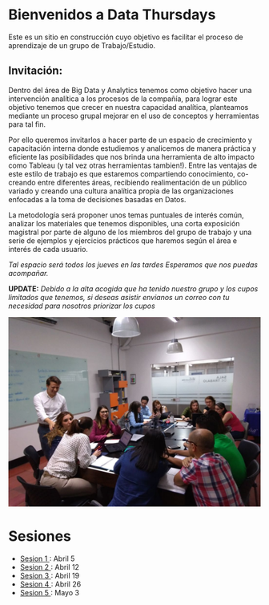 # Bienvenidos a Data Thursdays

Este es un sitio en construcción cuyo objetivo es facilitar el proceso de aprendizaje de un grupo de Trabajo/Estudio.

## Invitación:

Dentro del área de Big Data y Analytics tenemos como objetivo hacer una intervención analítica a los procesos de la compañía, para lograr este objetivo tenemos que crecer en nuestra capacidad analítica, planteamos mediante un proceso grupal mejorar en el uso de conceptos y herramientas para tal fin.

Por ello queremos invitarlos a hacer parte de un espacio de crecimiento y capacitación interna donde estudiemos y analicemos de manera práctica y eficiente las posibilidades que nos brinda una herramienta de alto impacto como Tableau (y tal vez otras herramientas tambien!).  Entre las ventajas de este estilo de trabajo es que estaremos compartiendo conocimiento, co-creando entre diferentes áreas, recibiendo realimentación de un público variado y creando una cultura analítica propia de las organizaciones enfocadas a la toma de decisiones basadas en Datos.

La metodología será proponer unos temas puntuales de interés común, analizar los materiales que tenemos disponibles, una corta exposición magistral por parte de alguno de los miembros del grupo de trabajo y una serie de ejemplos y ejercicios prácticos que haremos según el área e interés de cada usuario.

*Tal espacio será todos los jueves en las tardes Esperamos que nos puedas acompañar.*

**UPDATE:** _Debido a la alta acogida que ha tenido nuestro grupo y los cupos limitados que tenemos, si deseas asistir envianos un correo con tu necesidad para nosotros priorizar los cupos_

![Nosotros](/aux/5.jpeg)

# Sesiones

* [Sesion 1 ](/sesiones/1.md) : Abril 5
* [Sesion 2 ](/sesiones/2.md) : Abril 12
* [Sesion 3 ](/sesiones/3.md) : Abril 19
* [Sesion 4 ](/sesiones/4.md) : Abril 26
* [Sesion 5 ](/sesiones/5.md) : Mayo 3
